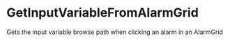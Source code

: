 # GetInputVariableFromAlarmGrid
Gets the input variable browse path when clicking an alarm in an AlarmGrid
